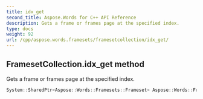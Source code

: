 ```yaml
---
title: idx_get
second_title: Aspose.Words for C++ API Reference
description: Gets a frame or frames page at the specified index. 
type: docs
weight: 92
url: /cpp/aspose.words.framesets/framesetcollection/idx_get/
---
```

## FramesetCollection.idx_get method


Gets a frame or frames page at the specified index.

```cpp
System::SharedPtr<Aspose::Words::Framesets::Frameset> Aspose::Words::Framesets::FramesetCollection::idx_get(int32_t index)
```

